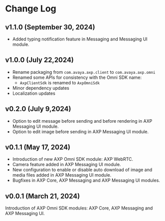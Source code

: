 # Change Log

## v1.1.0 (September 30, 2024)
- Added typing notification feature in Messaging and Messaging UI module.

## v1.0.0 (July 22,2024)

- Rename packaging from `com.avaya.axp.client` to `com.avaya.axp.omni`
- Renamed some APIs for consistency with the Omni SDK name:
  - `AxpClientSdk` is renamed to `AxpOmniSdk`
- Minor dependency updates
- Localization updates

## v0.2.0 (July 9,2024)

- Option to edit message before sending and before rendering in AXP Messaging UI module.
- Option to edit image before sending in AXP Messaging UI module.

## v0.1.1 (May 17, 2024)

- Introduction of new AXP Omni SDK module: AXP WebRTC.
- Camera feature added in AXP Messaging UI module.
- New configuration to enable or disable auto download of image and media files added in AXP
  Messaging UI module.
- Bugfixes in AXP Core, AXP Messaging and AXP Messaging UI modules.

## v0.0.1 (March 21, 2024)

Introduction of AXP Omni SDK modules: AXP Core, AXP Messaging and AXP Messaging UI.
